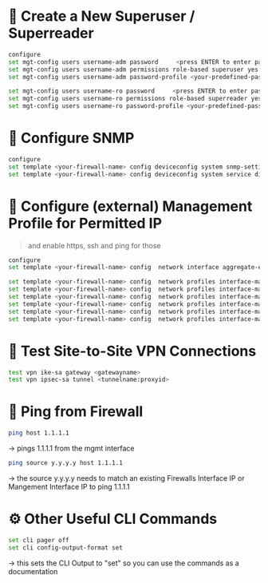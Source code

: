 # 🔐 Create a New Superuser / Superreader

```bash
configure
set mgt-config users username-adm password     <press ENTER to enter password>
set mgt-config users username-adm permissions role-based superuser yes
set mgt-config users username-adm password-profile <your-predefined-passwordprofile>

set mgt-config users username-ro password     <press ENTER to enter password>
set mgt-config users username-ro permissions role-based superreader yes
set mgt-config users username-ro password-profile <your-predefined-passwordprofile>
```

# 📡 Configure SNMP
```bash
configure
set template <your-firewall-name> config deviceconfig system snmp-setting access-setting version v2c snmp-community-string <changeme>
set template <your-firewall-name> config deviceconfig system service disable-snmp no
```

# 📡 Configure (external) Management Profile for Permitted IP
> and enable https, ssh and ping for those
```bash
configure
set template <your-firewall-name> config  network interface aggregate-ethernet ae1 layer3 units ae1.655 interface-management-profile Outside_Management

set template <your-firewall-name> config  network profiles interface-management-profile Outside_Management permitted-ip 62.1.2.3/27
set template <your-firewall-name> config  network profiles interface-management-profile Outside_Management permitted-ip 62.2.2.236/32
set template <your-firewall-name> config  network profiles interface-management-profile Outside_Management permitted-ip 212.1.2.3/28
set template <your-firewall-name> config  network profiles interface-management-profile Outside_Management https yes
set template <your-firewall-name> config  network profiles interface-management-profile Outside_Management ssh yes
set template <your-firewall-name> config  network profiles interface-management-profile Outside_Management ping yes


```


# 🔁 Test Site-to-Site VPN Connections
```bash
test vpn ike-sa gateway <gatewayname>
test vpn ipsec-sa tunnel <tunnelname:proxyid>

```

# 📶 Ping from Firewall
```bash
ping host 1.1.1.1
```
-> pings 1.1.1.1 from the mgmt interface
   
```bash
ping source y.y.y.y host 1.1.1.1
```
-> the source y.y.y.y needs to match an existing Firewalls Interface IP or Mangement Interface IP to ping 1.1.1.1



# ⚙️ Other Useful CLI Commands
```bash
set cli pager off
set cli config-output-format set
```
   -> this sets the CLI Output to "set" so you can use the commands as a documentation 

